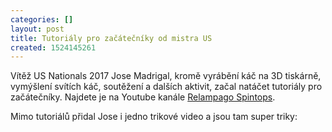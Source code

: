```yaml
---
categories: []
layout: post
title: Tutoriály pro začátečníky od mistra US
created: 1524145261
---
```

Vítěž US Nationals 2017 Jose Madrigal, kromě vyrábění káč na 3D tiskárně, vymýšlení svítích káč, soutěžení a dalších aktivit, začal natáčet tutoriály pro začátečníky. 
Najdete je na Youtube kanále <a href="https://www.youtube.com/channel/UCepJUkYCsMwBXCliIfTfBOw">Relampago Spintops</a>.


Mimo tutoriálů přidal Jose i jedno trikové video a jsou tam super triky:



<!--<p><div class="youtube-player" data-id="VHnvCTFpHoc"></div></p>-->

<div class="youtube-player" data-id="VHnvCTFpHoc"></div>

